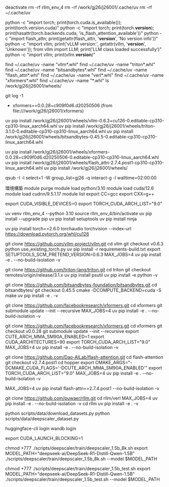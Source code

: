 deactivate
rm -rf rllm_env_4
rm -rf /work/gj26/j26001/.cache/uv
rm -rf ~/.cache/uv

python -c "import torch; print(torch.cuda.is_available()); print(torch.version.cuda)"
python -c "import torch; print(torch.__version__); print(hasattr(torch.backends.cuda, 'is_flash_attention_available'))"
python -c "import flash_attn; print(getattr(flash_attn, '__version__', 'No version info'))"
python -c "import vllm; print('vLLM version:', getattr(vllm, '__version__', 'Unknown')); from vllm import LLM; print('LLM class loaded successfully')"
python -c "import vllm; print(vllm.__version__)"



find ~/.cache/uv -name "vllm*.whl"
find ~/.cache/uv -name "triton*.whl"
find ~/.cache/uv -name "bitsandbytes*.whl"
find ~/.cache/uv -name "flash_attn*.whl"
find ~/.cache/uv -name "verl*.whl"
find ~/.cache/uv -name "xformers*.whl"
find ~/.cache/uv -name "*.whl"
ls /work/gj26/j26001/wheels/

git log -1

+ xformers==0.0.28+c909f0d6.d20250506 (from file:///work/gj26/j26001/xformers)

uv pip install /work/gj26/j26001/wheels/vllm-0.6.3+cu126-0.editable-cp310-cp310-linux_aarch64.whl
uv pip install /work/gj26/j26001/wheels/triton-3.1.0-0.editable-cp310-cp310-linux_aarch64.whl
uv pip install /work/gj26/j26001/wheels/bitsandbytes-0.45.5-0.editable-cp310-cp310-linux_aarch64.whl

uv pip install /work/gj26/j26001/wheels/xformers-0.0.28+c909f0d6.d20250506-0.editable-cp310-cp310-linux_aarch64.whl
uv pip install /work/gj26/j26001/wheels/flash_attn-2.7.4.post1-cp310-cp310-linux_aarch64.whl
uv pip install /work/gj26/j26001/wheels/



qsub -I -l select=1 -W group_list=gj26 -q interact-g -l walltime=02:00:00

環境構築
module purge 
module load python/3.10
module load cuda/12.6
module load cudnn/9.5.1.17
module list
export CC=gcc
export CXX=g++

export CUDA_VISIBLE_DEVICES=0
export TORCH_CUDA_ARCH_LIST="9.0"


uv venv rllm_env_4 --python 3.10
source rllm_env_4/bin/activate
uv pip install --upgrade pip
uv pip install setuptools
uv pip install ninja

uv pip install torch==2.6.0 torchaudio torchvision --index-url https://download.pytorch.org/whl/cu126





git clone https://github.com/vllm-project/vllm.git
cd vllm
git checkout v0.6.3
python use_existing_torch.py
uv pip install -r requirements-build.txt
export SETUPTOOLS_SCM_PRETEND_VERSION=0.6.3
MAX_JOBS=4 uv pip install -e . --no-build-isolation -v

git clone https://github.com/triton-lang/triton.git
cd triton
git checkout remotes/origin/release/3.1.x
uv pip install psutil
uv pip install -e python -v

git clone https://github.com/bitsandbytes-foundation/bitsandbytes.git
cd bitsandbytes/
git checkout 0.45.5
cmake -DCOMPUTE_BACKEND=cuda -S
make
uv pip install -e . -v

git clone https://github.com/facebookresearch/xformers.git
cd xformers
git submodule update --init --recursive
MAX_JOBS=4 uv pip install -e . --no-build-isolation -v




git clone https://github.com/facebookresearch/xformers.git
cd xformers
git checkout v0.0.28
git submodule update --init --recursive
export CUTE_ARCH_MMA_SM90A_ENABLED=1
export CUDA_ARCHITECTURES=90 
export TORCH_CUDA_ARCH_LIST="9.0"
MAX_JOBS=4 uv pip install -e . --no-build-isolation -v



git clone https://github.com/Dao-AILab/flash-attention.git
cd flash-attention
git checkout v2.7.4.post1
cd hopper
export CMAKE_ARGS="-DCMAKE_CUDA_FLAGS='-DCUTE_ARCH_MMA_SM90A_ENABLED'"
export TORCH_CUDA_ARCH_LIST="9.0"
MAX_JOBS=4 uv pip install -e . --no-build-isolation -v

MAX_JOBS=4 uv pip install flash-attn==2.7.4.post1 --no-build-isolation -v


git clone https://github.com/puwaer/rllm.git
cd rllm/verl
MAX_JOBS=4 uv pip install -e . --no-build-isolation -v
cd rllm
uv pip install -e . -v


python scripts/data/download_datasets.py
python scripts/data/deepscaler_dataset.py

huggingface-cli login
wandb login

export CUDA_LAUNCH_BLOCKING=1

chmod +777 ./scripts/deepscaler/train/deepscaler_1.5b_8k.sh
export MODEL_PATH="deepseek-ai/DeepSeek-R1-Distill-Qwen-1.5B"
./scripts/deepscaler/train/deepscaler_1.5b_8k.sh --model $MODEL_PATH


chmod +777 ./scripts/deepscaler/train/deepscaler_1.5b_test.sh
export MODEL_PATH="deepseek-ai/DeepSeek-R1-Distill-Qwen-1.5B"
./scripts/deepscaler/train/deepscaler_1.5b_test.sh --model $MODEL_PATH